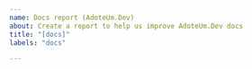 ```yaml
---
name: Docs report (AdoteUm.Dev)
about: Create a report to help us improve AdoteUm.Dev docs
title: "[docs]"
labels: "docs"

---
```

